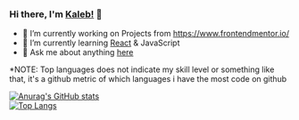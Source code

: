 ### Hi there, I'm [Kaleb!](https://kalebberry.com/) 👋

- 🔭 I’m currently working on Projects from https://www.frontendmentor.io/
- 🌱 I’m currently learning [React](https://reactjs.org/) & JavaScript
- 💬 Ask me about anything [here](https://github.com/Sorumeiji/sorumeiji/issues)


*NOTE: Top languages does not indicate my skill level or something like that, it's a github metric of which languages i have the most code on github

[![Anurag's GitHub stats](https://github-readme-stats.vercel.app/api?username=sorumeiji&theme=dracula)](https://github.com/anuraghazra/github-readme-stats)
<br>
[![Top Langs](https://github-readme-stats.vercel.app/api/top-langs/?username=sorumeiji&hide=asp,&theme=dracula)](https://github.com/anuraghazra/github-readme-stats)
